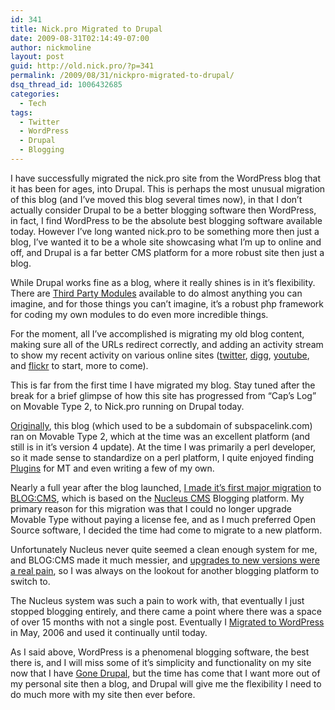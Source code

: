 ```yaml
---
id: 341
title: Nick.pro Migrated to Drupal
date: 2009-08-31T02:14:49-07:00
author: nickmoline
layout: post
guid: http://old.nick.pro/?p=341
permalink: /2009/08/31/nickpro-migrated-to-drupal/
dsq_thread_id: 1006432685
categories:
  - Tech
tags:
  - Twitter
  - WordPress
  - Drupal
  - Blogging
---
```

I have successfully migrated the nick.pro site from the WordPress blog that it has been for ages, into Drupal. This is perhaps the most unusual migration of this blog (and I&#8217;ve moved this blog several times now), in that I don&#8217;t actually consider Drupal to be a better blogging software then WordPress, in fact, I find WordPress to be the absolute best blogging software available today. However I&#8217;ve long wanted nick.pro to be something more then just a blog, I&#8217;ve wanted it to be a whole site showcasing what I&#8217;m up to online and off, and Drupal is a far better CMS platform for a more robust site then just a blog.

While Drupal works fine as a blog, where it really shines is in it&#8217;s flexibility. There are [Third Party Modules](http://www.drupal.org/project/Modules/) available to do almost anything you can imagine, and for those things you can&#8217;t imagine, it&#8217;s a robust php framework for coding my own modules to do even more incredible things.

For the moment, all I&#8217;ve accomplished is migrating my old blog content, making sure all of the URLs redirect correctly, and adding an activity stream to show my recent activity on various online sites ([twitter](http://twitter.com/nickmoline), [digg](http://digg.com/users/portalcap), [youtube](http://www.youtube.com/user/portalcap), and [flickr](http://www.flickr.com/photos/nickmoline/) to start, more to come).

This is far from the first time I have migrated my blog. Stay tuned after the break for a brief glimpse of how this site has progressed from &#8220;Cap&#8217;s Log&#8221; on Movable Type 2, to Nick.pro running on Drupal today.

<!--more-->
  
[Originally](https://www.nick.pro/2003/07/11/pop-into-internet-pop-culture), this blog (which used to be a subdomain of subspacelink.com) ran on Movable Type 2, which at the time was an excellent platform (and still is in it&#8217;s version 4 update). At the time I was primarily a perl developer, so it made sense to standardize on a perl platform, I quite enjoyed finding [Plugins](https://www.nick.pro/2004/02/22/mt-plugins) for MT and even writing a few of my own.

Nearly a full year after the blog launched, [I made it&#8217;s first major migration](https://www.nick.pro/story/2004/06/28/blogcms-v30-xe) to [BLOG:CMS](http://blogcms.com/), which is based on the [Nucleus CMS](http://nucleuscms.org/) Blogging platform. My primary reason for this migration was that I could no longer upgrade Movable Type without paying a license fee, and as I much preferred Open Source software, I decided the time had come to migrate to a new platform.

Unfortunately Nucleus never quite seemed a clean enough system for me, and BLOG:CMS made it much messier, and [upgrades to new versions were a real pain](https://www.nick.pro/2004/07/22/busily-updating), so I was always on the lookout for another blogging platform to switch to.

The Nucleus system was such a pain to work with, that eventually I just stopped blogging entirely, and there came a point where there was a space of over 15 months with not a single post. Eventually I [Migrated to WordPress](https://www.nick.pro/2006/05/01/521600-minutes-how-do-you-measure-year) in May, 2006 and used it continually until today.

As I said above, WordPress is a phenomenal blogging software, the best there is, and I will miss some of it&#8217;s simplicity and functionality on my site now that I have [Gone Drupal](http://www.drupal.org/), but the time has come that I want more out of my personal site then a blog, and Drupal will give me the flexibility I need to do much more with my site then ever before.